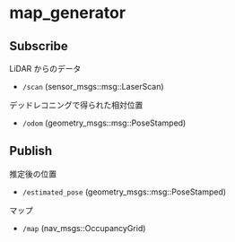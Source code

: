 # map_generator

## Subscribe

LiDAR からのデータ

- `/scan` (sensor_msgs::msg::LaserScan)

デッドレコニングで得られた相対位置

- `/odom` (geometry_msgs::msg::PoseStamped)

## Publish

推定後の位置

- `/estimated_pose` (geometry_msgs::msg::PoseStamped)

マップ

- `/map` (nav_msgs::OccupancyGrid)
